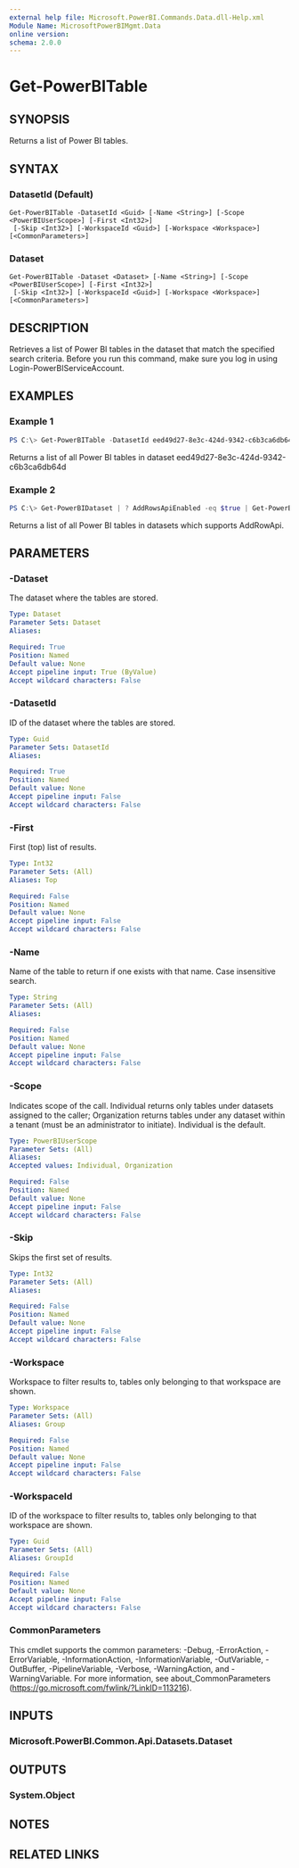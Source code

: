 ```yaml
---
external help file: Microsoft.PowerBI.Commands.Data.dll-Help.xml
Module Name: MicrosoftPowerBIMgmt.Data
online version:
schema: 2.0.0
---
```


# Get-PowerBITable

## SYNOPSIS
Returns a list of Power BI tables.

## SYNTAX

### DatasetId (Default)
```
Get-PowerBITable -DatasetId <Guid> [-Name <String>] [-Scope <PowerBIUserScope>] [-First <Int32>]
 [-Skip <Int32>] [-WorkspaceId <Guid>] [-Workspace <Workspace>] [<CommonParameters>]
```

### Dataset
```
Get-PowerBITable -Dataset <Dataset> [-Name <String>] [-Scope <PowerBIUserScope>] [-First <Int32>]
 [-Skip <Int32>] [-WorkspaceId <Guid>] [-Workspace <Workspace>] [<CommonParameters>]
```

## DESCRIPTION
Retrieves a list of Power BI tables in the dataset that match the specified search criteria.
Before you run this command, make sure you log in using Login-PowerBIServiceAccount. 

## EXAMPLES

### Example 1
```powershell
PS C:\> Get-PowerBITable -DatasetId eed49d27-8e3c-424d-9342-c6b3ca6db64d
```

Returns a list of all Power BI tables in dataset eed49d27-8e3c-424d-9342-c6b3ca6db64d

### Example 2
```powershell
PS C:\> Get-PowerBIDataset | ? AddRowsApiEnabled -eq $true | Get-PowerBITable
```

Returns a list of all Power BI tables in datasets which supports AddRowApi.

## PARAMETERS

### -Dataset
The dataset where the tables are stored.

```yaml
Type: Dataset
Parameter Sets: Dataset
Aliases:

Required: True
Position: Named
Default value: None
Accept pipeline input: True (ByValue)
Accept wildcard characters: False
```

### -DatasetId
ID of the dataset where the tables are stored.

```yaml
Type: Guid
Parameter Sets: DatasetId
Aliases:

Required: True
Position: Named
Default value: None
Accept pipeline input: False
Accept wildcard characters: False
```

### -First
First (top) list of results.

```yaml
Type: Int32
Parameter Sets: (All)
Aliases: Top

Required: False
Position: Named
Default value: None
Accept pipeline input: False
Accept wildcard characters: False
```

### -Name
Name of the table to return if one exists with that name. Case insensitive search.

```yaml
Type: String
Parameter Sets: (All)
Aliases:

Required: False
Position: Named
Default value: None
Accept pipeline input: False
Accept wildcard characters: False
```

### -Scope
Indicates scope of the call. Individual returns only tables under datasets assigned to the caller; Organization returns tables under any dataset within a tenant (must be an administrator to initiate). Individual is the default.

```yaml
Type: PowerBIUserScope
Parameter Sets: (All)
Aliases:
Accepted values: Individual, Organization

Required: False
Position: Named
Default value: None
Accept pipeline input: False
Accept wildcard characters: False
```

### -Skip
Skips the first set of results.

```yaml
Type: Int32
Parameter Sets: (All)
Aliases:

Required: False
Position: Named
Default value: None
Accept pipeline input: False
Accept wildcard characters: False
```

### -Workspace
Workspace to filter results to, tables only belonging to that workspace are shown.

```yaml
Type: Workspace
Parameter Sets: (All)
Aliases: Group

Required: False
Position: Named
Default value: None
Accept pipeline input: False
Accept wildcard characters: False
```

### -WorkspaceId
ID of the workspace to filter results to, tables only belonging to that workspace are shown.

```yaml
Type: Guid
Parameter Sets: (All)
Aliases: GroupId

Required: False
Position: Named
Default value: None
Accept pipeline input: False
Accept wildcard characters: False
```

### CommonParameters
This cmdlet supports the common parameters: -Debug, -ErrorAction, -ErrorVariable, -InformationAction, -InformationVariable, -OutVariable, -OutBuffer, -PipelineVariable, -Verbose, -WarningAction, and -WarningVariable. For more information, see about_CommonParameters (https://go.microsoft.com/fwlink/?LinkID=113216).

## INPUTS

### Microsoft.PowerBI.Common.Api.Datasets.Dataset

## OUTPUTS

### System.Object

## NOTES

## RELATED LINKS
